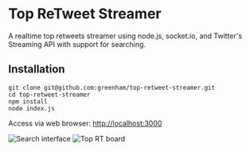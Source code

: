 Top ReTweet Streamer
========================

A realtime top retweets streamer using node.js, socket.io, and Twitter's Streaming API with support for searching.

Installation
------------

```
git clone git@github.com:greenham/top-retweet-streamer.git
cd top-retweet-streamer
npm install
node index.js
```

Access via web browser: [http://localhost:3000](http://localhost:3000)

![Search interface](http://screencloud.net//img/screenshots/81b6b630472487834b231b6289874769.png)
![Top RT board](http://screencloud.net//img/screenshots/52492be406859a8396eaff1daf07276e.png)
